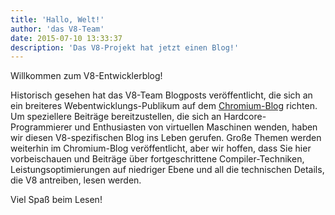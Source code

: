 ```yaml
---
title: 'Hallo, Welt!'
author: 'das V8-Team'
date: 2015-07-10 13:33:37
description: 'Das V8-Projekt hat jetzt einen Blog!'
---
```

Willkommen zum V8-Entwicklerblog!

Historisch gesehen hat das V8-Team Blogposts veröffentlicht, die sich an ein breiteres Webentwicklungs-Publikum auf dem [Chromium-Blog](https://blog.chromium.org/) richten. Um speziellere Beiträge bereitzustellen, die sich an Hardcore-Programmierer und Enthusiasten von virtuellen Maschinen wenden, haben wir diesen V8-spezifischen Blog ins Leben gerufen. Große Themen werden weiterhin im Chromium-Blog veröffentlicht, aber wir hoffen, dass Sie hier vorbeischauen und Beiträge über fortgeschrittene Compiler-Techniken, Leistungsoptimierungen auf niedriger Ebene und all die technischen Details, die V8 antreiben, lesen werden.

<!--truncate-->
Viel Spaß beim Lesen!
